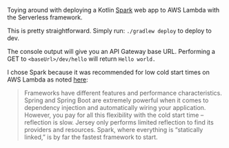 Toying around with deploying a Kotlin [Spark](http://sparkjava.com/) web app to AWS Lambda with the Serverless framework.

This is pretty straightforward. Simply run:
`./gradlew deploy` to deploy to dev.

The console output will give you an API Gateway base URL. 
Performing a GET to `<baseUrl>/dev/hello` will return `Hello world.`

I chose Spark because it was recommended for low cold start times on AWS Lambda as noted [here](https://aws.amazon.com/blogs/opensource/java-apis-aws-lambda/):

> Frameworks have different features and performance characteristics. Spring and Spring Boot are extremely powerful when it comes to dependency injection and automatically wiring your application. However, you pay for all this flexibility with the cold start time – reflection is slow. Jersey only performs limited reflection to find its providers and resources. Spark, where everything is “statically linked,” is by far the fastest framework to start.
